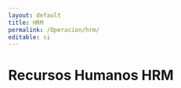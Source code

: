 ```yaml
---
layout: default
title: HRM
permalink: /Operacion/hrm/
editable: si
---
```


# Recursos Humanos HRM

